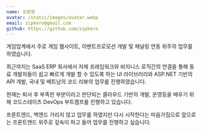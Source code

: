 ```yaml
---
name: 오문영
avatar: /static/images/avatar.webp
email: zipkero@gmail.com
github: https://github.com/zipkero
---
```


게임업계에서 주로 게임 웹사이트, 이벤트프로모션 개발 및 채널링 연동 위주의 업무를 하였습니다.

최근까지는 SaaS ERP 회사에서 자체 프레임워크와 비지니스 로직간의 연결을 통해
동료 개발자들이 쉽고 빠르게 개발 할 수 있도록 하는 UI 라이브러리와 ASP.NET 기반의
API 개발, 국내 및 베트남의 코드 리뷰의 업무를 진행하였습니다.

현재는 퇴사 후 부족한 부분이라고 판단되는 클라우드 기반의 개발, 운영등을 배우기 위해
코드스테이츠 DevOps 부트캠프를 진행하고 있습니다.

프론트엔드, 백엔드 가리지 않고 업무를 하였지만 다시 시작한다는 마음가짐으로
앞으로는 프론트엔드 위주로 깊숙이 파고 들어 업무를 진행하고 싶습니다.